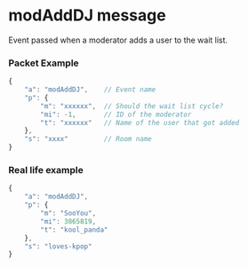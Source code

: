# modAddDJ message

Event passed when a moderator adds a user to the wait list.


### Packet Example

```js
{
    "a": "modAddDJ",    // Event name
    "p": {
        "m": "xxxxxx",	// Should the wait list cycle?
        "mi": -1,       // ID of the moderator
        "t": "xxxxxx"   // Name of the user that got added
    },
    "s": "xxxx"         // Room name
}
```
### Real life example
```js
{
    "a": "modAddDJ",
    "p": {
        "m": "SooYou",
        "mi": 3865819,
        "t": "kool_panda"
    },
    "s": "loves-kpop"
}
```